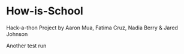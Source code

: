 # How-is-School
Hack-a-thon Project by Aaron Mua, Fatima Cruz, Nadia Berry &amp; Jared Johnson

Another test run 